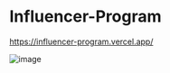 # Influencer-Program


https://influencer-program.vercel.app/



![image](https://github.com/faisaljutt07/Influencer-Program/assets/90525465/bbd91689-6ef6-4d61-96ea-7de47f4174a1)

